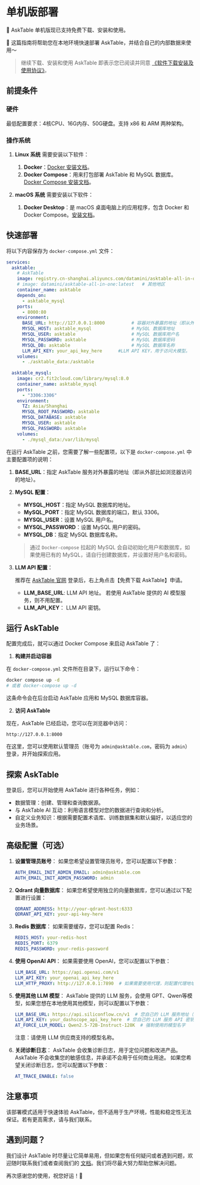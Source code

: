 # 单机版部署


🚀 AskTable 单机版现已支持免费下载、安装和使用。

💪 这篇指南将帮助您在本地环境快速部署 AskTable，并结合自己的内部数据来使用～ 

>继续下载、安装和使用 AskTable 即表示您已阅读并同意 [《软件下载安装及使用协议》](../appendix/software-end-user-license-agreement.md)。

## **前提条件**

### **硬件**

最低配置要求：4核CPU、16G内存、50G硬盘。支持 x86 和 ARM 两种架构。


### **操作系统**

1. **Linux 系统**
需要安装以下软件：
   1. **Docker**：[Docker 安装文档](https://docs.docker.com/engine/install/)。
   2. **Docker Compose**：用来打包部署 AskTable 和 MySQL 数据库。[Docker Compose 安装文档](https://docs.docker.com/compose/install/)。

1. **macOS 系统**
需要安装以下软件：
   1. **Docker Desktop**：是 macOS 桌面电脑上的应用程序，包含 Docker 和 Docker Compose。[安装文档](https://docs.docker.com/desktop/setup/install/mac-install/)。

## **快速部署**

将以下内容保存为 `docker-compose.yml` 文件：

   ```yaml
   services:
     asktable:
       # AskTable
       image: registry.cn-shanghai.aliyuncs.com/datamini/asktable-all-in-one:latest  # 中国大陆地区
       # image: datamini/asktable-all-in-one:latest   # 其他地区
       container_name: asktable
       depends_on:
         - asktable_mysql
       ports:
         - 8000:80
       environment:
         BASE_URL: http://127.0.0.1:8000          # 容器对外暴露的地址（即从外部比如浏览器访问的地址）
         MYSQL_HOST: asktable_mysql               # MySQL 数据库地址
         MYSQL_USER: asktable                     # MySQL 数据库用户名
         MYSQL_PASSWORD: asktable                 # MySQL 数据库密码
         MYSQL_DB: asktable                       # MySQL 数据库名称
         LLM_API_KEY: your_api_key_here      #LLM API KEY，用于访问大模型。
       volumes:
         - ./asktable_data:/asktable
     
     asktable_mysql:
       image: cr2.fit2cloud.com/library/mysql:8.0
       container_name: asktable_mysql
       ports:
         - "3306:3306"
       environment:
         TZ: Asia/Shanghai
         MYSQL_ROOT_PASSWORD: asktable
         MYSQL_DATABASE: asktable
         MYSQL_USER: asktable
         MYSQL_PASSWORD: asktable
       volumes:
         - ./mysql_data:/var/lib/mysql
   ```


在运行 AskTable 之前，您需要了解一些配置项，以下是 `docker-compose.yml` 中主要配置项的说明：


1. **BASE_URL**：指定 AskTable 服务对外暴露的地址（即从外部比如浏览器访问的地址）。

2. **MySQL 配置**：
   - **MYSQL_HOST**：指定 MySQL 数据库的地址。
   - **MySQL_PORT**：指定 MySQL 数据库的端口，默认 3306。
   - **MYSQL_USER**：设置 MySQL 用户名。
   - **MYSQL_PASSWORD**：设置 MySQL 用户的密码。
   - **MYSQL_DB**：指定 MySQL 数据库名称。
  
   > 通过 `Docker-compose` 拉起的 MySQL 会自动初始化用户和数据库，如果使用已有的 MySQL，请自行创建数据库，并设置好用户名和密码。

3. **LLM API 配置**：
   
   推荐在 [AskTable 官网](https://cloud.asktable.com) 登录后，右上角点击【免费下载 AskTable】申请。

   - **LLM_BASE_URL**: LLM API 地址。 若使用 AskTable 提供的 AI 模型服务，则不用配置。
   - **LLM_API_KEY**： LLM API 密钥。


## **运行 AskTable**

配置完成后，就可以通过 Docker Compose 来启动 AskTable 了：

1. **构建并启动容器**

在 `docker-compose.yml` 文件所在目录下，运行以下命令：

```bash
docker compose up -d
# 或者 docker-compose up -d
```

这条命令会在后台启动 AskTable 应用和 MySQL 数据库容器。

2. **访问 AskTable**

现在，AskTable 已经启动，您可以在浏览器中访问：

```
http://127.0.0.1:8000
```

在这里，您可以使用默认管理员（账号为 `admin@asktable.com`，密码为 `admin`）登录，并开始探索应用。


## **探索 AskTable**

登录后，您可以开始使用 AskTable 进行各种任务，例如：

- 数据管理：创建、管理和查询数据源。
- 与 AskTable AI 互动：利用语言模型对您的数据进行查询和分析。
- 自定义业务知识：根据需要配置术语库、训练数据集和默认偏好，以适应您的业务场景。


## **高级配置（可选）**
1. **设置管理员账号**：
   如果您希望设置管理员账号，您可以配置以下参数：

   ```yaml
   AUTH_EMAIL_INIT_ADMIN_EMAIL: admin@asktable.com
   AUTH_EMAIL_INIT_ADMIN_PASSWORD: admin
   ```

2. **Qdrant 向量数据库**：
   如果您希望使用独立的向量数据库，您可以通过以下配置进行设置：

   ```yaml
   QDRANT_ADDRESS: http://your-qdrant-host:6333
   QDRANT_API_KEY: your-api-key-here
   ```

2. **Redis 数据库**：
   如果需要缓存，您可以配置 Redis：

   ```yaml
   REDIS_HOST: your-redis-host
   REDIS_PORT: 6379
   REDIS_PASSWORD: your-redis-password
   ```
3. **使用 OpenAI API**：
   如果需要使用 OpenAI，您可以配置以下参数：

   ```yaml
   LLM_BASE_URL: https://api.openai.com/v1
   LLM_API_KEY: your_openai_api_key_here
   LLM_HTTP_PROXY: http://127.0.0.1:7890  # 如果需要使用代理，则配置代理地址
   ```

4. **使用其他 LLM 模型**：
   AskTable 提供的 LLM 服务，会使用 GPT、Qwen等模型，如果您想在本地使用其他模型，则可以配置以下参数：

   ```yaml
   LLM_BASE_URL: https://api.siliconflow.cn/v1  # 您自己的 LLM 服务地址（这里是硅流科技的 API 地址）
   LLM_API_KEY: your_dashscope_api_key_here  # 您自己的 LLM 服务 API 密钥
   AT_FORCE_LLM_MODEL: Qwen2.5-72B-Instruct-128K  # 强制使用的模型名字
   ```
   注意：请使用 LLM 供应商支持的模型名称。


5. **关闭诊断日志**：
   AskTable 会收集诊断日志，用于定位问题和改进产品。AskTable 不会收集您的敏感信息，并承诺不会用于任何商业用途。
   如果您希望关闭诊断日志，您可以配置以下参数：
   ```yaml
   AT_TRACE_ENABLE: false
   ```


## **注意事项**

该部署模式适用于快速体验 AskTable，但不适用于生产环境，性能和稳定性无法保证。若有更高需求，请与我们联系。


## **遇到问题？**

我们设计 AskTable 时尽量让它简单易用，但如果您有任何疑问或者遇到问题，欢迎随时联系我们或者查阅我们的 [文档](https://docs.asktable.com/)。我们将尽最大努力帮助您解决问题。


再次感谢您的使用，祝您好运！🚀
